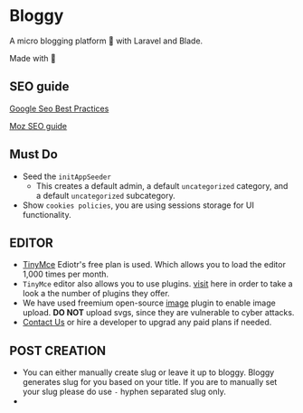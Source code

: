 # Bloggy

A micro blogging platform 💫 with Laravel and Blade.

Made with 💚

## SEO guide

[Google Seo Best Practices](https://developers.google.com/search/docs/appearance/publication-dates?hl=en)

[Moz SEO guide](https://moz.com/beginners-guide-to-seo)

## Must Do

-   Seed the `initAppSeeder`
    -   This creates a default admin, a default `uncategorized` category, and a default `uncategorized` subcategory.
-   Show `cookies policies`, you are using sessions storage for UI functionality.

## EDITOR

-   [TinyMce](https://www.tiny.cloud/) Ediotr's free plan is used. Which allows you to load the editor 1,000 times per month.
-   `TinyMce` editor also allows you to use plugins. [visit](https://www.tiny.cloud/docs/tinymce/latest/plugins/) here in order to take a look a the number of plugins they offer.
-   We have used freemium open-source [image](https://www.tiny.cloud/docs/tinymce/latest/image/) plugin to enable image upload. **DO NOT** upload svgs, since they are vulnerable to cyber attacks.
-   [Contact Us](#) or hire a developer to upgrad any paid plans if needed.

## POST CREATION

-   You can either manually create slug or leave it up to bloggy. Bloggy generates slug for you based on your title. If you are to manually set your slug please do use `-` hyphen separated slug only.
-
